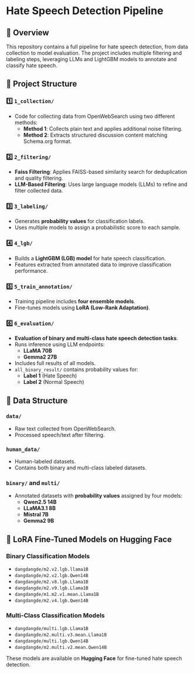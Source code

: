 # Hate Speech Detection Pipeline

## 📌 Overview
This repository contains a full pipeline for hate speech detection, from data collection to model evaluation. The project includes multiple filtering and labeling steps, leveraging LLMs and LightGBM models to annotate and classify hate speech.

## 📂 Project Structure

### 1️⃣ `1_collection/`  
- Code for collecting data from OpenWebSearch using two different methods:
  - **Method 1**: Collects plain text and applies additional noise filtering.
  - **Method 2**: Extracts structured discussion content matching Schema.org format.

### 2️⃣ `2_filtering/`  
- **Faiss Filtering**: Applies FAISS-based similarity search for deduplication and quality filtering.
- **LLM-Based Filtering**: Uses large language models (LLMs) to refine and filter collected data.

### 3️⃣ `3_labeling/`  
- Generates **probability values** for classification labels.
- Uses multiple models to assign a probabilistic score to each sample.

### 4️⃣ `4_lgb/`  
- Builds a **LightGBM (LGB) model** for hate speech classification.
- Features extracted from annotated data to improve classification performance.

### 5️⃣ `5_train_annotation/`  
- Training pipeline includes **four ensemble models**.
- Fine-tunes models using **LoRA (Low-Rank Adaptation)**.

### 6️⃣ `6_evaluation/`  
- **Evaluation of binary and multi-class hate speech detection tasks**.
- Runs inference using LLM endpoints:
  - **LLaMA 70B**
  - **Gemma2 27B**
- Includes full results of all models.
- `all_binary_result/` contains probability values for:
  - **Label 1** (Hate Speech)
  - **Label 2** (Normal Speech)

## 📁 Data Structure

### `data/`
- Raw text collected from OpenWebSearch.
- Processed speech/text after filtering.

### `human_data/`
- Human-labeled datasets.
- Contains both binary and multi-class labeled datasets.

### `binary/` and `multi/`
- Annotated datasets with **probability values** assigned by four models:
  - **Qwen2.5 14B**
  - **LLaMA3.1 8B**
  - **Mistral 7B**
  - **Gemma2 9B**

## 🚀 LoRA Fine-Tuned Models on Hugging Face

### **Binary Classification Models**
- `dangdangde/m2.v2.lgb.llama1B`
- `dangdangde/m2.v2.lgb.Qwen14B`
- `dangdangde/m2.v8.lgb.Llama1B`
- `dangdangde/m2.v9.lgb.Llama1B`
- `dangdangde/m1.m2.v1.mean.Llama1B`
- `dangdangde/m2.v4.lgb.Qwen14B`

### **Multi-Class Classification Models**
- `dangdangde/multi.lgb.Llama1B`
- `dangdangde/m2.multi.v3.mean.Llama1B`
- `dangdangde/multi.lgb.Qwen14B`
- `dangdangde/m2.multi.v2.mean.Qwen14B`

These models are available on **Hugging Face** for fine-tuned hate speech detection.



